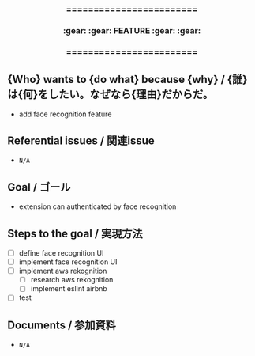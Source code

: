 <div align="center">
<h3>========================</h3>
<h3>:gear: :gear: FEATURE :gear: :gear:</h3>
<h3>========================</h3>
</div>

## {Who} wants to {do what} because {why} / {誰}は{何}をしたい。なぜなら{理由}だからだ。

- add face recognition feature

## Referential issues / 関連issue

- ``N/A``

## Goal / ゴール

- extension can authenticated by face recognition

## Steps to the goal / 実現方法

- [ ] define face recognition UI
- [ ] implement face recognition UI
- [ ] implement aws rekognition
  - [ ] research aws rekognition
  - [ ] implement eslint airbnb
- [ ] test

## Documents / 参加資料

- ``N/A``
